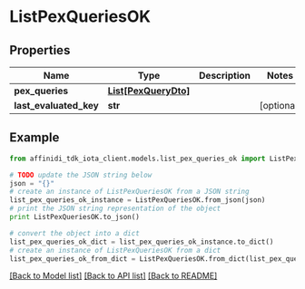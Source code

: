 # ListPexQueriesOK

## Properties

| Name                   | Type                                    | Description | Notes      |
| ---------------------- | --------------------------------------- | ----------- | ---------- |
| **pex_queries**        | [**List[PexQueryDto]**](PexQueryDto.md) |             |
| **last_evaluated_key** | **str**                                 |             | [optional] |

## Example

```python
from affinidi_tdk_iota_client.models.list_pex_queries_ok import ListPexQueriesOK

# TODO update the JSON string below
json = "{}"
# create an instance of ListPexQueriesOK from a JSON string
list_pex_queries_ok_instance = ListPexQueriesOK.from_json(json)
# print the JSON string representation of the object
print ListPexQueriesOK.to_json()

# convert the object into a dict
list_pex_queries_ok_dict = list_pex_queries_ok_instance.to_dict()
# create an instance of ListPexQueriesOK from a dict
list_pex_queries_ok_from_dict = ListPexQueriesOK.from_dict(list_pex_queries_ok_dict)
```

[[Back to Model list]](../README.md#documentation-for-models) [[Back to API list]](../README.md#documentation-for-api-endpoints) [[Back to README]](../README.md)
